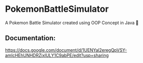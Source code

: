 # PokemonBattleSimulator

A Pokemon Battle Simulator created using OOP Concept in Java 🐲

## Documentation:
https://docs.google.com/document/d/1UENYal2eregQpVSY-amIcHEhUNHDRZixlULY1C9abPE/edit?usp=sharing
